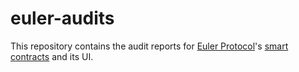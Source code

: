 # euler-audits

This repository contains the audit reports for [Euler Protocol](https://www.euler.finance/)'s [smart contracts](https://github.com/euler-xyz/euler-contracts) 
and its UI.
